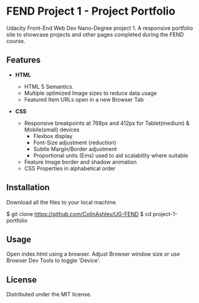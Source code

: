 #  FEND Project 1 - Project Portfolio

Udacity Front-End Web Dev Nano-Degree project 1. A responsive portfolio site to showcase projects and other pages completed during the FEND course.

## Features

- **HTML**
  - HTML 5 Semantics.
  - Multiple optimized Image sizes to reduce data usage
  - Featured Item URLs open in a new Browser Tab

- **CSS**
  - Responsive breakpoints at 768px and 412px for Tablet(medium) & Mobile(small) devices
    - Flexbox display
    - Font-Size adjustment (reduction)
    - Subtle Margin/Border adjustment
    - Proportional units (Ems) used to aid scalability where suitable 
  - Feature Image border and shadow animation
  - CSS Properties in alphabetical order

## Installation

Download all the files to your local machine.

$ git clone https://github.com/ColinAshley/UG-FEND
$ cd project-1-portfolio

## Usage

Open index.html using a browser.
Adjust Browser window size or use Browser Dev Tools to toggle 'Device'.

## License

Distributed under the MIT license.